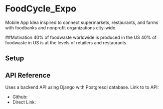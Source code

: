 # FoodCycle_Expo
Mobile App Idea inspired to connect supermarkets, restaurants, and farms with foodbanks and nonprofit organizations city-wide.

##Motivation 
40% of foodwaste worldwide is produced in the US
40% of foodwaste in US is at the levels of retailers and restaurants. 

## Setup 

## API Reference
Uses a backend API using Django with Postgresql database. 
Link to to API:
- Github: 
- Direct Link:
